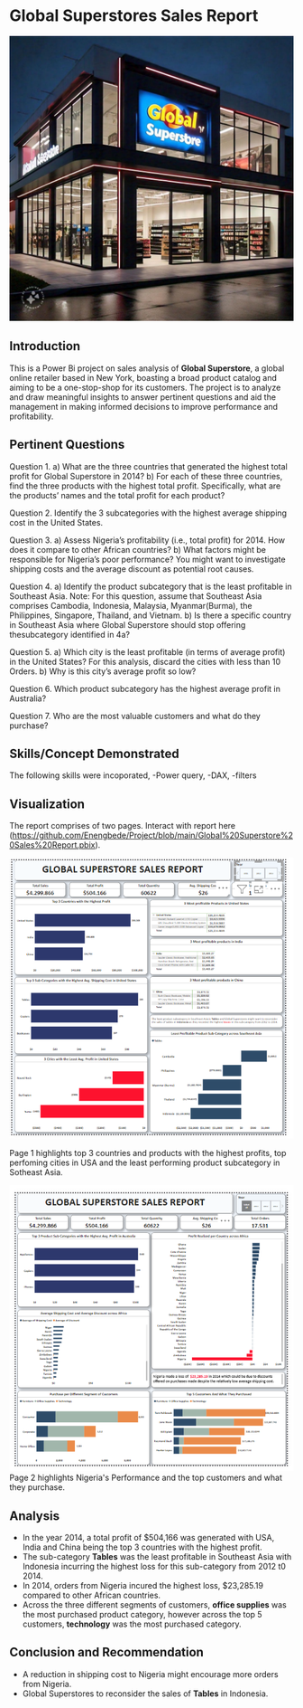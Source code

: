 # Global Superstores Sales Report

![](https://github.com/Enengbede/Global-Superstores-Sales-Report/blob/main/Global%20Superstore%20image.jpg)

## Introduction
This is a Power Bi project on sales analysis of **Global Superstore**, a global online retailer based in New York, boasting a broad product catalog and aiming to be a one-stop-shop for its customers. The project is to analyze and draw meaningful insights to answer pertinent questions and aid the management in making informed decisions to improve performance and profitability.

## Pertinent Questions
Question 1.
a) What are the three countries that generated the highest total profit for Global Superstore in 2014?
b) For each of these three countries, find the three products with the highest total profit. Specifically, what are the products’ names and the total profit for each product?

Question 2.
Identify the 3 subcategories with the highest average shipping cost in the United States.

Question 3.
a) Assess Nigeria’s profitability (i.e., total profit) for 2014. How does it compare to other African countries?
b) What factors might be responsible for Nigeria’s poor performance? You might want to investigate shipping costs and the average discount as potential root causes.

Question 4.
a) Identify the product subcategory that is the least profitable in Southeast Asia. Note: For this question, assume that Southeast Asia comprises Cambodia, Indonesia, Malaysia, Myanmar(Burma), the Philippines, Singapore, Thailand, and Vietnam.
b) Is there a specific country in Southeast Asia where Global Superstore should stop offering thesubcategory identified in 4a?

Question 5.
a) Which city is the least profitable (in terms of average profit) in the United States? For this analysis, discard the cities with less than 10 Orders. b) Why is this city’s average profit so low?

Question 6.
Which product subcategory has the highest average profit in Australia?

Question 7.
Who are the most valuable customers and what do they purchase?

## Skills/Concept Demonstrated
The following skills were incoporated, 
-Power query, 
-DAX, 
-filters

## Visualization
The report comprises of two pages. 
Interact with report here (https://github.com/Enengbede/Project/blob/main/Global%20Superstore%20Sales%20Report.pbix).


![](https://github.com/Enengbede/Global-Superstores-Sales-Report/blob/main/Global%20Superstores_Page%201.png)

Page 1 highlights top 3 countries and products with the highest profits, top perfoming cities in USA  and the least performing product subcategory in Sotheast Asia.

![](https://github.com/Enengbede/Global-Superstores-Sales-Report/blob/main/Global%20Superstores_Page2.png)   
Page 2 highlights Nigeria's Performance and the top customers and what they purchase.

## Analysis
- In the year 2014, a total profit of $504,166 was generated with USA, India and China being the top 3 countries with the highest profit.
- The sub-category **Tables** was the least profitable in Southeast Asia with Indonesia incurring the highest loss for this sub-category from 2012 t0 2014.
- In 2014, orders from Nigeria incured the highest loss, $23,285.19 compared to other African countries.
- Across the three different segments of customers, **office supplies** was the most purchased product category, however across the top 5 customers, **technology** was the most purchased category.

## Conclusion and Recommendation
- A reduction in shipping cost to Nigeria might encourage more orders from Nigeria.
- Global Superstores to reconsider the sales of **Tables** in Indonesia.
